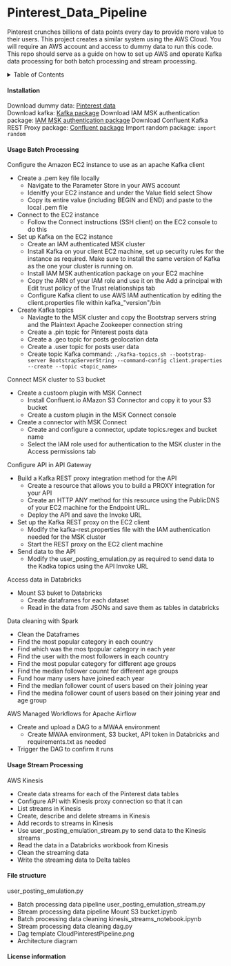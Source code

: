 # Pinterest_Data_Pipeline
Pinterest crunches billions of data points every day to provide more value to their users. This project creates a similar system using the AWS Cloud.
You will require an AWS account and access to dummy data to run this code.
This repo should serve as a guide on how to set up AWS and operate Kafka data processing for both batch processing and stream processing.

<!-- TABLE OF CONTENTS -->
<details> 
  <summary>Table of Contents</summary> 
  <ol> 
    <li> 
      <ul> 
        <li><a href="#installation">Installation</a></li> 
        <li><a href="#usage-batch-processing">Usage Batch Processing</a></li> 
        <li><a href="#file-structure">File Structure</a></li> 
        <li><a href="#license-information">License Information</a></li> 
      </ul> 
    </li> 
  </ol> 
</details> 

#### Installation
Download dummy data: [Pinterest data](https://aicore-portal-public-prod-307050600709.s3.eu-west-1.amazonaws.com/project-files/eec4e4d1-56ca-4ce9-aa4b-bedb3c84f31f/user_posting_emulation.py)\
Download kafka: [Kafka package](https://archive.apache.org/dist/kafka/3.0.0/kafka_2.13-3.0.0.tgz)
Download IAM MSK authentication package: [IAM MSK authentication package](https://github.com/aws/aws-msk-iam-auth)
Download Confluent Kafka REST Proxy package: [Confluent package](https://packages.confluent.io/archive/7.2/confluent-7.2.0.tar.gz)
Import random package: `import random`

#### Usage Batch Processing
Configure the Amazon EC2 instance to use as an apache Kafka client
- Create a .pem key file locally
  - Navigate to the Parameter Store in your AWS account
  - Idenitfy your EC2 instance and under the Value field select Show
  - Copy its entire value (including BEGIN and END) and paste to the local .pem file
- Connect to the EC2 instance
  - Follow the Connect instructions (SSH client) on the EC2 console to do this
- Set up Kafka on the EC2 instance
  - Create an IAM authenticated MSK cluster
  - Install Kafka on your client EC2 machine, set up security rules for the instance as required. Make sure to install the same version of Kafka as the one your cluster is running on.
  - Install IAM MSK authentication package on your EC2 machine
  - Copy the ARN of your IAM role and use it on the Add a principal with Edit trust policy of the Trust relationships tab
  - Configure Kafka client to use AWS IAM authentication by editing the client.properties file within kafka_"version"/bin
- Create Kafka topics
  - Naviagte to the MSK cluster and copy the Bootstrap servers string and the Plaintext Apache Zookeeper connection string
  - Create a .pin topic for Pinterest posts data
  - Create a .geo topic for posts geolocation data
  - Create a .user topic for posts user data
  - Create topic Kafka command: `./kafka-topics.sh --bootstrap-server BootstrapServerString --command-config client.properties --create --topic <topic_name>`

Connect MSK cluster to S3 bucket
- Create a custoom plugin with MSK Connect
  -  Install Confluent.io AMazon S3 Connector and copy it to your S3 bucket
  -  Create a custom plugin in the MSK Connect console
- Create a connector with MSK Connect
  - Create and configure a connector, update topics.regex and bucket name
  - Select the IAM role used for authentication to the MSK cluster in the Access permissions tab
 
Configure API in API Gateway
- Build a Kafka REST proxy integration method for the API
  - Create a resource that allows you to build a PROXY integration for your API
  - Create an HTTP ANY method for this resource using the PublicDNS of your EC2 machine for the Endpoint URL.
  - Deploy the API and save the Invoke URL
- Set up the Kafka REST proxy on the EC2 client
  - Modify the kafka-rest.properties file with the IAM authentication needed for the MSK cluster
  - Start the REST proxy on the EC2 client machine
- Send data to the API
  - Modify the user_posting_emulation.py as required to send data to the Kadka topics using the API Invoke URL

Access data in Databricks
- Mount S3 buket to Databricks
  - Create dataframes for each dataset
  - Read in the data from JSONs and save them as tables in databricks

Data cleaning with Spark
- Clean the Dataframes
- Find the most popular category in each country
- Find which was the mos tpopular category in each year
- Find the user with the most followers in each country
- Find the most popular category for different age groups
- Find the median follower counnt for different age groups
- Fund how many users have joined each year
- Find the median follower count of users based on their joining year
- Find the medina follower count of users based on their joining year and age group 

AWS Managed Workflows for Apache Airflow
- Create and upload a DAG to a MWAA environment
  - Create MWAA environment, S3 bucket, API token in Databricks and requirements.txt as needed
- Trigger the DAG to confirm it runs   

#### Usage Stream Processing
AWS Kinesis
- Create data streams for each of the Pinterest data tables
- Configure API with Kinesis proxy connection so that it can
 - List streams in Kinesis
 - Create, describe and delete streams in Kinesis
 - Add records to streams in Kinesis
- Use user_posting_emulation_stream.py to send data to the Kinesis streams
- Read the data in a Databricks workbook from Kinesis
- Clean the streaming data
- Write the streaming data to Delta tables

#### File structure
user_posting_emulation.py
- Batch processing data pipeline
user_posting_emulation_stream.py
- Stream processing data pipeline
Mount S3 bucket.ipynb
- Batch processing data cleaning
kinesis_streams_notebook.ipynb
- Stream processing data cleaning
dag.py
- Dag template
CloudPinterestPipeline.png
- Architecture diagram

#### License information
